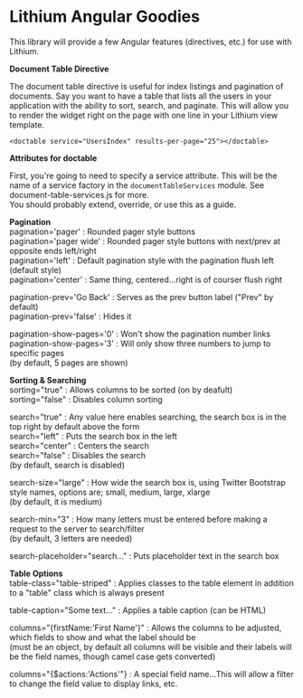 Lithium Angular Goodies
=========

This library will provide a few Angular features (directives, etc.) for use with Lithium.

__Document Table Directive__

The document table directive is useful for index listings and pagination of documents.
Say you want to have a table that lists all the users in your application with the ability
to sort, search, and paginate. This will allow you to render the widget right on the page
with one line in your Lithium view template.

```
<doctable service="UsersIndex" results-per-page="25"></doctable>
```

__Attributes for doctable__

First, you're going to need to specify a service attribute. This will be
the name of a service factory in the ```documentTableServices``` module.
See document-table-services.js for more.  
You should probably extend, override, or use this as a guide.

__Pagination__  
pagination='pager' : Rounded pager style buttons  
pagination='pager wide' : Rounded pager style buttons with next/prev at opposite ends left/right  
pagination='left' : Default pagination style with the pagination flush left (default style)  
pagination='center' : Same thing, centered...right is of courser flush right

pagination-prev='Go Back' : Serves as the prev button label ("Prev" by default)  
pagination-prev='false' : Hides it

pagination-show-pages='0' : Won't show the pagination number links  
pagination-show-pages='3' : Will only show three numbers to jump to specific pages  
(by default, 5 pages are shown)

__Sorting & Searching__  
sorting="true" : Allows columns to be sorted (on by deafult)  
sorting="false" : Disables column sorting  

search="true" : Any value here enables searching, the search box is in the top right by default above the form  
search="left" : Puts the search box in the left  
search="center" : Centers the search  
search="false" : Disables the search  
(by default, search is disabled)

search-size="large" : How wide the search box is, using Twitter Bootstrap style names, options are; small, medium, large, xlarge  
(by default, it is medium)

search-min="3" : How many letters must be entered before making a request to the server to search/filter  
(by default, 3 letters are needed)

search-placeholder="search..." : Puts placeholder text in the search box

__Table Options__  
table-class="table-striped" : Applies classes to the table element in addition to a "table" class which is always present

table-caption="Some text..." : Applies a table caption (can be HTML)

columns="{firstName:'First Name'}" : Allows the columns to be adjusted, which fields to show and what the label should be  
(must be an object, by default all columns will be visible and their labels will be the field names, though camel case gets converted)

columns="{$actions:'Actions'"} : A special field name...This will allow a filter to change the field value to display links, etc.